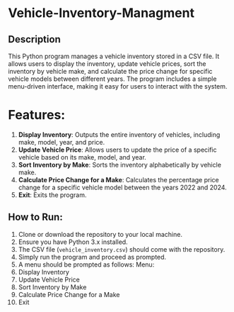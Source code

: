 # Vehicle-Inventory-Managment
## Description
This Python program manages a vehicle inventory stored in a CSV file. It allows users to display the inventory, update vehicle prices, sort the inventory by vehicle make, and calculate the price change for specific vehicle models between different years. The program includes a simple menu-driven interface, making it easy for users to interact with the system.

# Features:
1. **Display Inventory**: Outputs the entire inventory of vehicles, including make, model, year, and price.
2. **Update Vehicle Price**: Allows users to update the price of a specific vehicle based on its make, model, and year.
3. **Sort Inventory by Make**: Sorts the inventory alphabetically by vehicle make.
4. **Calculate Price Change for a Make**: Calculates the percentage price change for a specific vehicle model between the years 2022 and 2024.
5. **Exit**: Exits the program.

## How to Run:
1. Clone or download the repository to your local machine.
2. Ensure you have Python 3.x installed.
3. The CSV file (`vehicle_inventory.csv`) should come with the repository. 
4. Simply run the program and proceed as prompted.
5. A menu should be prompted as follows:
       Menu:
  1. Display Inventory
  2. Update Vehicle Price
  3. Sort Inventory by Make
  4. Calculate Price Change for a Make
  5. Exit
